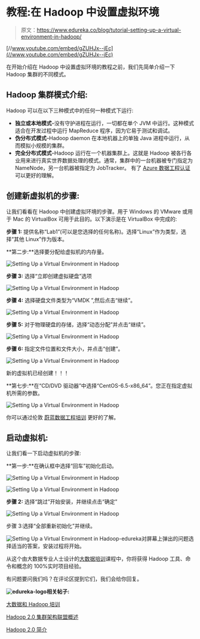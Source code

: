 # 教程:在 Hadoop 中设置虚拟环境

> 原文：<https://www.edureka.co/blog/tutorial-setting-up-a-virtual-environment-in-hadoop/>

[//www.youtube.com/embed/gZUHJx--jEc](//www.youtube.com/embed/gZUHJx--jEc)

在开始介绍在 Hadoop 中设置虚拟环境的教程之前，我们先简单介绍一下 Hadoop 集群的不同模式。

## **Hadoop 集群模式介绍:**

Hadoop 可以在以下三种模式中的任何一种模式下运行:

*   **独立或本地模式**–没有守护进程在运行，一切都在单个 JVM 中运行。这种模式适合在开发过程中运行 MapReduce 程序，因为它易于测试和调试。
*   **伪分布式模式**–Hadoop daemon 在本地机器上的单独 Java 进程中运行，从而模拟小规模的集群。
*   **完全分布式模式**–Hadoop 运行在一个机器集群上。这就是 Hadoop 被各行各业用来进行真实世界数据处理的模式。通常，集群中的一台机器被专门指定为 NameNode，另一台机器被指定为 JobTracker。 有了 [Azure 数据工程认证](https://www.edureka.co/microsoft-azure-data-engineering-certification-course) 可以更好的理解。

## **创建新虚拟机的步骤:**

让我们看看在 Hadoop 中创建虚拟环境的步骤。用于 Windows 的 VMware 或用于 Mac 的 VirtualBox 可用于此目的。以下演示是在 VirtualBox 中完成的:

**步骤 1:** 提供名称“Lab1”(可以是您选择的任何名称)。选择“Linux”作为类型，选择“其他 Linux”作为版本。

**第二步:**选择要分配给虚拟机的内存量。

![Setting Up a Virtual Environment in Hadoop](img/839d025cdaaff2721541c001aca5635a.png "Setting Up a Virtual Environment in Hadoop")

**步骤 3:** 选择“立即创建虚拟硬盘”选项

![Setting Up a Virtual Environment in Hadoop](img/4f9846f1fcde9c88d4bf9fd0ad2158b7.png "Setting Up a Virtual Environment in Hadoop")

**步骤 4:** 选择硬盘文件类型为“VMDK ”,然后点击“继续”。

![Setting Up a Virtual Environment in Hadoop](img/fb96525c21e301c7e90acdcf5c38d168.png "Setting Up a Virtual Environment in Hadoop")

**步骤 5:** 对于物理硬盘的存储，选择“动态分配”并点击“继续”。

![Setting Up a Virtual Environment in Hadoop](img/453107198a6b1ff25d4222bd791d0faf.png "Setting Up a Virtual Environment in Hadoop")

**步骤 6:** 指定文件位置和文件大小，并点击“创建”。

![Setting Up a Virtual Environment in Hadoop](img/8626d08cd841f7c850bdc7378a110707.png "Setting Up a Virtual Environment in Hadoop")

新的虚拟机已经创建！！！

**第七步:**在“CD/DVD 驱动器”中选择“CentOS-6.5-x86_64”。您正在指定虚拟机所需的参数。

![Setting Up a Virtual Environment in Hadoop](img/119f1514dd545c0d00c1b25426ef24df.png "Setting Up a Virtual Environment in Hadoop")

你可以通过伦敦 [蔚蓝数据工程培训](https://www.edureka.co/microsoft-azure-data-engineering-certification-course-london) 更好的了解。

## **启动虚拟机:**

让我们看一下启动虚拟机的步骤:

**第一步:**在确认框中选择“回车”初始化启动。

![Setting Up a Virtual Environment in Hadoop](img/ec5c31a28c80ce5796610e04394f6a11.png "Setting Up a Virtual Environment in Hadoop")

![Setting Up a Virtual Environment in Hadoop](img/4064b8116d7bd3b951f6d0ff534f992c.png "Setting Up a Virtual Environment in Hadoop")

**步骤 2:** 选择“跳过”开始安装，并继续点击“确定”

![Setting Up a Virtual Environment in Hadoop](img/3435878c96f81a3fc3dfb9cf7c6dee45.png "Setting Up a Virtual Environment in Hadoop")

步骤 3:选择“全部重新初始化”并继续。

![Setting Up a Virtual Environment in Hadoop-edureka](img/44e84d13221d85df7118bec164bfe24a.png)对屏幕上弹出的问题选择适当的答案，安装过程将开始。

从这个由大数据专业人士设计的[大数据培训](https://www.edureka.co/big-data-hadoop-training-certification)课程中，你将获得 Hadoop 工具、命令和概念的 100%实时项目经验。

有问题要问我们吗？在评论区提到它们，我们会给你回复。

**![edureka-logo](img/17b384eac14ae8abcfa768bc10276bbe.png)相关帖子:**

[大数据和 Hadoop 培训](https://www.edureka.co/big-data-and-hadoop)

[Hadoop 2.0 集群架构联盟概述](https://www.edureka.co/blog/overview-of-hadoop-2-0-cluster-architecture-federation/ "Overview of Hadoop 2.0 Cluster Architecture Federation")

[Hadoop 2.0 简介](https://www.edureka.co/blog/introduction-to-hadoop-2-0-and-advantages-of-hadoop-2-0/ "Introduction to Hadoop 2.0 and Advantages of Hadoop 2.0 over 1.0")
